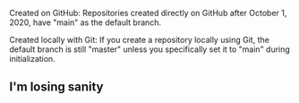 








Created on GitHub: Repositories created directly on GitHub after October 1, 2020, have "main" as the default branch.

Created locally with Git: If you create a repository locally using Git, the default branch is still "master" unless you specifically set it to "main" during initialization.

## I'm losing sanity